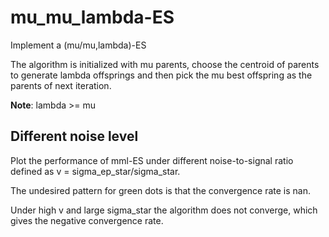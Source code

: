 # mu_mu_lambda-ES
Implement a (mu/mu,lambda)-ES 

The algorithm is initialized with mu parents, choose the centroid of parents to generate lambda offsprings and then pick the mu best offspring as the parents of next iteration. 

**Note**: lambda >= mu

## Different noise level
Plot the performance of mml-ES under different noise-to-signal ratio defined as v = sigma_ep_star/sigma_star. 

The undesired pattern for green dots is that the convergence rate is nan.

Under high v and large sigma_star the algorithm does not converge, which gives the negative convergence rate.